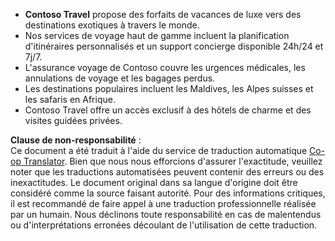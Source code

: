 <!--
CO_OP_TRANSLATOR_METADATA:
{
  "original_hash": "19230b908ebd8399888d31de520b1d1e",
  "translation_date": "2025-03-28T10:55:05+00:00",
  "source_file": "05-agentic-rag\\code_samples\\document.md",
  "language_code": "fr"
}
-->
- **Contoso Travel** propose des forfaits de vacances de luxe vers des destinations exotiques à travers le monde.  
- Nos services de voyage haut de gamme incluent la planification d'itinéraires personnalisés et un support concierge disponible 24h/24 et 7j/7.  
- L'assurance voyage de Contoso couvre les urgences médicales, les annulations de voyage et les bagages perdus.  
- Les destinations populaires incluent les Maldives, les Alpes suisses et les safaris en Afrique.  
- Contoso Travel offre un accès exclusif à des hôtels de charme et des visites guidées privées.  

**Clause de non-responsabilité** :  
Ce document a été traduit à l'aide du service de traduction automatique [Co-op Translator](https://github.com/Azure/co-op-translator). Bien que nous nous efforcions d'assurer l'exactitude, veuillez noter que les traductions automatisées peuvent contenir des erreurs ou des inexactitudes. Le document original dans sa langue d'origine doit être considéré comme la source faisant autorité. Pour des informations critiques, il est recommandé de faire appel à une traduction professionnelle réalisée par un humain. Nous déclinons toute responsabilité en cas de malentendus ou d'interprétations erronées découlant de l'utilisation de cette traduction.